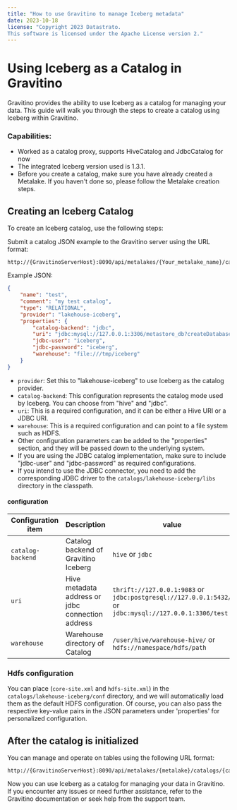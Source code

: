 ```yaml
---
title: "How to use Gravitino to manage Iceberg metadata"
date: 2023-10-18
license: "Copyright 2023 Datastrato.
This software is licensed under the Apache License version 2."
---
```

# Using Iceberg as a Catalog in Gravitino

Gravitino provides the ability to use Iceberg as a catalog for managing your data. This guide will walk you through the steps to create a catalog using Iceberg within Gravitino.


### Capabilities:
* Worked as a catalog proxy, supports HiveCatalog and JdbcCatalog for now
* The integrated Iceberg version used is 1.3.1.
* Before you create a catalog, make sure you have already created a Metalake. If you haven't done so, please follow the Metalake creation steps.

## Creating an Iceberg Catalog
To create an Iceberg catalog, use the following steps:

Submit a catalog JSON example to the Gravitino server using the URL format:

```
http://{GravitinoServerHost}:8090/api/metalakes/{Your_metalake_name}/catalogs
   ```
   Example JSON:

   ```json
   {
       "name": "test",
       "comment": "my test catalog",
       "type": "RELATIONAL",
       "provider": "lakehouse-iceberg",
       "properties": {
           "catalog-backend": "jdbc",
           "uri": "jdbc:mysql://127.0.0.1:3306/metastore_db?createDatabaseIfNotExist=true",
           "jdbc-user": "iceberg",
           "jdbc-password": "iceberg",
           "warehouse": "file:///tmp/iceberg"
       }
   }
   ```

- `provider`: Set this to "lakehouse-iceberg" to use Iceberg as the catalog provider.
- `catalog-backend`: This configuration represents the catalog mode used by Iceberg. You can choose from "hive" and "jdbc".
- `uri`: This is a required configuration, and it can be either a Hive URI or a JDBC URI.
- `warehouse`: This is a required configuration and can point to a file system such as HDFS.
- Other configuration parameters can be added to the "properties" section, and they will be passed down to the underlying system.
- If you are using the JDBC catalog implementation, make sure to include "jdbc-user" and "jdbc-password" as required configurations.
- If you intend to use the JDBC connector, you need to add the corresponding JDBC driver to the `catalogs/lakehouse-iceberg/libs` directory in the classpath.

#### configuration

| Configuration item                | Description                                      | value                                                                                                |
|-----------------------------------|--------------------------------------------------|------------------------------------------------------------------------------------------------------|
| `catalog-backend` | Catalog backend of Gravitino Iceberg             | `hive` or `jdbc`                                                                                     |
| `uri` | Hive metadata address or jdbc connection address | `thrift://127.0.0.1:9083` or `jdbc:postgresql://127.0.0.1:5432/` or `jdbc:mysql://127.0.0.1:3306/test`        |
| `warehouse ` | Warehouse directory of Catalog                   | `/user/hive/warehouse-hive/`  or `hdfs://namespace/hdfs/path`                                        |

### Hdfs configuration
You can place (`core-site.xml` and `hdfs-site.xml`) in the `catalogs/lakehouse-iceberg/conf` directory, and we will automatically load them as the default HDFS configuration. Of course, you can also pass the respective key-value pairs in the JSON parameters under 'properties' for personalized configuration.

## After the catalog is initialized
You can manage and operate on tables using the following URL format:

   ```
   http://{GravitinoServerHost}:8090/api/metalakes/{metalake}/catalogs/{catalog}/schemas/{schema}/tables
   ```
Now you can use Iceberg as a catalog for managing your data in Gravitino. If you encounter any issues or need further assistance, refer to the Gravitino documentation or seek help from the support team.